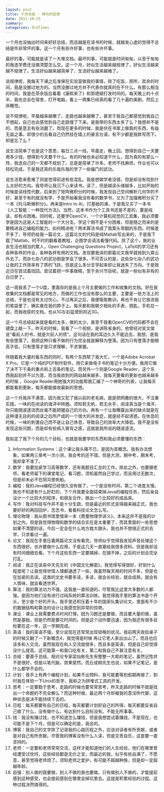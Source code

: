 ```yaml
---
layout: post
title: 十月总结 - 神马的狂想
date: 2011-10-25
summary: 
categories: OldTimes
---
```


一个月也没抽出时间来好好总结，而且越是在读书的时候，就越发心虚的觉得不总结是件非常坏的事。这一个月有些许好事，也有些许坏事。

最好的事，可能就是读了一大堆文档。最坏的事，可能就是时间匆匆，以至于匆匆的我连学费还没搞清楚怎么交。这一个月，好似生活越来越规律了，好似生活越来越不规律了。生活好似越来越简单了，生活好似越来越难了。

说规律呢，我每天下课之后准保在实验室做我的事情，除了吃饭，厕所，其余的时间，我是没挪过地方的。当然没挪过地方并不代表你就真的在干什么。有那么相当的时间，我是在茶余饭后看着《康熙来了》和郭德纲打发时间的。每天晚上的十点半，我也总会在宿舍，打开电脑，看上一两集已经真的看了几十遍的美剧，然后上床睡觉。

说不规律呢，早晨越来越懒了，走路也越来越懒了。甚至于我自己都感觉到我自己不想起，自己也会感觉到自己走路慢了下来。是我带的东西太多了么？我想并不是的，而是意志有些消磨了。而现在更多的时候，我是伏在书案上做我的东西，有益无益之事。却很少的去看自己仍然挂在墙上的豪言壮语，有不少都是我默写而下。却是忘了么？

说生活简单了也是这个意思，每日三点一线，早晨走，晚上回。想得到自己一天要用多少钱，想得到今天要干什么。有的时候也未必知道干什么，因为真的有那么一阵，我连自己的一天都不规划了。总是是简单了许多。老师不找麻烦，作业也可以轻松完成，于是我还真的乐哉乐哉的学了一些偏门的武功。

说生活愈来愈难了则是觉得前途有些混乱。我是想做学者没错，但是却没有找到什么太好的方向。我导师让我沉下心来读书。读了，但是越读头绪越多，比如开始的时候是读线性代数，后来到了矩阵微积分的时候，我发现自己空间解析几何学的不好，甚至于有的就没有学，于是开始看我没有看的数学书，又为了加强微积分买了一本《托马斯微积分》。再来是Intro to AI，打基础的课，于是我又买了一本书《人工智能：一种现代方法》。当然，这本书作为个工具书还是不差的，要是纯读，却有点困难。同时呢，还要学OpenCV，一个计算机视觉的工具集，我必须要学是因为这是人工智能的一个大分支。学这个倒不是十分困难，但是随之而来的是要精进自己编程的能力。如何精进呢？两本算法书成了我案头常翻的东西。时候差不多了，导师扔给我一篇论文，这篇论文的代码是纯Matlab写出来的，于是我下载了Matlab，时不时的翻看着教程，企图学会语法看懂代码。除了这个，我的业余生活也相当的累人，Open Challenging Questions Project，LaTeX的学习还有各种各样的作业，各种各样有用的文档。发现要我读的那篇论文我早就抛到九霄云外去了。而杂七杂八的武功倒是学会了很多。不可否认的是，这些杂七杂八的武功让我的工作效率有了质的飞跃，但是这么多分支学起来却让我迷失了方向。于是我近日在尝试着找回。尝试着把一件事做精，至于余兴节目呢，就是一些似有非有的白日梦了。

这一周我丢了一个U盘，里面存的是我上个月主要做的工作和收集的文档。好在我收集的文档都是常见的地方，而做的工作也没有那么的主要，主要是一些方法上的总结，于是也没有太过伤心。不过再买之后，我便吸取教训，再也不肯让它放进我的笔袋里了，确实悬在我的脖子上。每天都和我朝夕相处的手表，钥匙，手机在一起，而我收获的文档，也从1G左右猛增到将近3G。

这一个月总结起来就是看的太多，做的太少，甚至于我看OpenCV的代码都不会在键盘上敲一下。昨天的时候，我看了一个视频，是讲陈省身的。他曾经对吴文俊说“看前人的书，就是欠前人的债”。这句话在我的耳边久久不能远去，我想，是我有些堕落了。我把这种只看不做的行为完全就是解释为堕落。因为只有堕落才能眼高手低，只有堕落才是只求理解，不求掌握。

伴随着我大量的看东西的同时，有两个东西帮了我大忙，一个是Adobe Acrobat X Pro。它是一个纯的PDF制作软件，用它来做电子书的笔记十分方便。我用它做了决不下千条的重点和上百条的笔记。而另外一个则是Google Reader，这个东西我起初并不以为意，而当我收到的网站越来越多，我每天要看的更新也越来越多的时候 ，Google Reader用她强大的功能帮我汇编了一个神奇的列表，让我每天都能看到更新，每天都能接收最新的思想。

这一个月我并不满意，因为我又犯了我以前的老毛病，就是把网撒的很大，不注重实践，一味的在阅读的海洋中转圈。须知若无帆，若无水手，阅读真当是个海洋，你只能随波逐流而丝毫不能把握自己的方向。再有一个让我曝露出来的缺点就是在这种漫无目的的阅读之后所产成的一个很大的并发症，就是经不起诱惑。在休息的时候，一味的刺激自己而不是让自己休息，导致自己的效率大大降低。我不是没有发现这些问题，而是却有些病入膏肓之感，这就是我所说的随波逐流。

我拟定了我下个月的几个目标，也就是我要学的东西和我必须要懂的东西：

1. Information Systems：这个课让我头痛不已，是因为其概念。我有办法想象，如果两三章考一次小测，我会考的还不错，但是大测，期中考，期末考，我却拿不准了。
2. 数学：我要加紧学习高等数学，还有我题目汇总的工作。除此之外，也要跟老师，看老师留下的课堂笔记，看习题，须知虽然自己学过，而且用过无数次，但是却未必不在阴沟里帆船。
3. 编程：我的Java编程已经很久没有做了，一个是没有时间，第二个进度太慢。我也不知道有什么好赶的，下个月我要全面结束掉Java的编程任务，然后亲自设计一个比较大的程序，和朋友合作，做出一个比较好的成品来。
4. 写作：我对科技写作并不是十分生疏，但是最近的形式变得越来越正式，我也要好好的再回回炉，念念书，看看科技论文怎么写。
5. 理论物理：我从图书馆里借来一本《费曼物理学讲义》，本来这并不是我的计划之内，但是我觉得物理和数学的结合实在是太重要了，而其里面的一些思想如果不清楚的话，今后一定会在什么地方栽大跟头，我也并不想很正式的去学，只求看过一遍。
6. 论文：我现在手里压着两篇论文没有看完，导师似乎觉得我发现声音处理这个东西很好。也许要做什么应用，于是这几天一直塞给我很多资料。但是我却没有时间细细去看。下个月这些东西一定要搞掉，在搞不掉，之后的计划会完全打乱。
7. 阅读：我正在读易中天先生的《中国文化解密》，我觉得写得很好，好到什么程度呢？让我觉得世情人理都通透了一些，我虽然每天用的时间不多，但是也在加紧的去读。这类的文史书要多读，多读，就会长经验，就会成熟，就会有人情味，就会看透世界。
8. 算法：我的算法功力不强，这我是一直知道的，尽管我比这里大多数的人都强，是因为他们没有进行过纯系统的算法训练。我觉得我手里的算法书是个开头，至少是个好的开头。我手里还积压着十年的国家队集训论文，里面有不少的数据结构和算法的设计让我感觉到异常的惊艳。
9. 课业：课业上我需要费点时间打理，因为习题还是要做，而且要大量的做，虽然是基础，但是仍然是要花时间的。但是这个动作要迅速，因为我还有很多目标要在这一年，这一学期完成。
10. 英语：我的英语不强，至少说现在还常常出现锁喉的状况。我前两天收拾桌子的时候又翻了一下新概念4，我觉得是时候 再让它老人家出出山了。而且也应该多和人交流，虽然我现在和人交流就很多，而且多是英语，但是自己却觉得没什么提高，这可能第一和我口吃有关，第二和我自己不甚注意有关。
11. 总结：要善于总结，相对论专家梁灿彬先生有整整一大柜的笔记，虽然记性并不是很好，但是以笔代脑，效果斐然。而丘成桐先生也说，如果不记笔记，是什么都学不会的。
12. 计划：我手上有两个编程计划，如果不出预料，我可能要等到假期再做了，到时我在体验一下Unix的哲学，我称之为拼堆式工具的开发。
13. 思考：一定要勤于思考，走路的时候也要常常思考，昨天走路的时候不就是找出一个命题的不完全解么？而这种时候，最近两个月却被我的意淫所代替，这种状态是决不能持续下去的。
14. 日程：每天都要有自己的日程，每天都要计划好自己的所得，每天都要反省自己做了什么，没有做什么，有达到什么目标没有。不能无所事事。
15. 钱：我没有赚过钱，也不知道怎么赚钱，但是我想尝试着赚钱，不是现在，也可能不是下个月，但是可以确定的是，我会的。
16. 博客：我自己的文字除了记录我的心路历程之外，应该对读者有所贡献，或者是对自己有所贡献。尽管我的博客没有什么人读，但是文责自负，这是要一直坚持的。
17. 老师：一定要和老师常常交流，这样才能知道他们的人生经验，他们在哪里曾经遭受过坎坷，这些经验都是无价之宝，而最近的我，似乎有些自满了，不愿意，甚至觉得老师烦了。须知老师之爱护，有可能不超越种族，但是却一定超越年龄。
18. 自强：别人做的我要做，别人不做的我也要做。只有做别人不做的，才能提前感到这种感受，也会提前感到在哪里会掉坑里去。这就是积累经验的过程。这种过程决然值得的。
